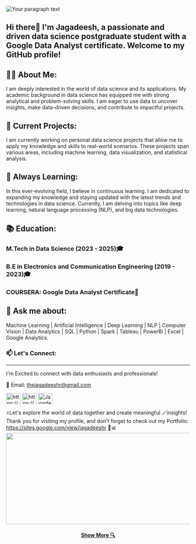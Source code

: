 ![Your paragraph text](https://github.com/thejagadeesh/thejagadeesh/assets/114074976/a5120e50-476d-4435-a06b-5047ed5a8f0f)

## Hi there👋 I'm Jagadeesh, a passionate and driven data science postgraduate student with a Google Data Analyst certificate. Welcome to my GitHub profile!

## 👨‍💻 About Me:

I am deeply interested in the world of data science and its applications. My academic background in data science has equipped me with strong analytical and problem-solving skills. I am eager to use data to uncover insights, make data-driven decisions, and contribute to impactful projects.

## 🔭 Current Projects:

I am currently working on personal data science projects that allow me to apply my knowledge and skills to real-world scenarios. These projects span various areas, including machine learning, data visualization, and statistical analysis.

## 🌱 Always Learning:

In this ever-evolving field, I believe in continuous learning. I am dedicated to expanding my knowledge and staying updated with the latest trends and technologies in data science. Currently, I am delving into topics like deep learning, natural language processing (NLP), and big data technologies.

## 📚 Education:

### M.Tech in Data Science (2023 - 2025)🎓
### B.E in Electronics and Communication Engineering (2019 - 2023)🎓
### COURSERA: Google Data Analyst Certificate📜
## 💬 Ask me about:
Machine Learning | Artificial Intelligence | Deep Learning | NLP | Computer Vision | Data Analytics | SQL | Python | Spark | Tableau | PowerBi | Excel | Google Analytics.
<h3 align="left">📫 Let's Connect:</h3>
<hr>
I'm Excited to connect with data enthusiasts and professionals!

📧 Email: thejagadeeshr@gmail.com 
<p align="left">
<a href="https://www.linkedin.com/in/jagadeesh-r-94726622b/" target="blank"><img align="center" src="https://raw.githubusercontent.com/rahuldkjain/github-profile-readme-generator/master/src/images/icons/Social/linked-in-alt.svg" alt="https://www.linkedin.com/in/jagadeesh-r-94726622b/" height="30" width="40" /></a>
<a href="https://www.kaggle.com/dinocojagadeeshr/code" target="blank"><img align="center" src="https://raw.githubusercontent.com/rahuldkjain/github-profile-readme-generator/master/src/images/icons/Social/kaggle.svg" alt="https://www.kaggle.com/dinocojagadeeshr/code" height="30" width="40" /></a>
<a href="https://www.hackerrank.com/dinocothedataan1?hr_r=1" target="blank"><img align="center" src="https://raw.githubusercontent.com/rahuldkjain/github-profile-readme-generator/master/src/images/icons/Social/hackerrank.svg" alt="Jagadeesh R" height="30" width="40" /></a>

⚡Let's explore the world of data together and create meaningful 🪄insights! Thank you for visiting my profile, and don't forget to check out my Portfolio: https://sites.google.com/view/jagadeeshr 🚀📊
<img src="https://raw.githubusercontent.com/BEPb/BEPb/194bc176c0b3f2ef01a883ff206499b86c5ce72f/assets/Bottom_down.svg" width="4000" height="250" />
<h4 align="center">
<h4 align="center">
  <a href="https://sites.google.com/view/jagadeeshr" title="Portfolio"> Show More 🔍</a>
</h4>

